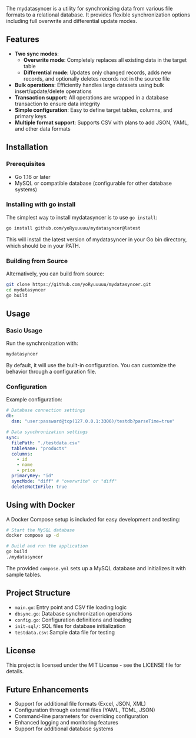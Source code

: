 The mydatasyncer is a utility for synchronizing data from various file formats to a relational database. It provides flexible synchronization options including full overwrite and differential update modes.

## Features

- **Two sync modes**:
  - **Overwrite mode**: Completely replaces all existing data in the target table
  - **Differential mode**: Updates only changed records, adds new records, and optionally deletes records not in the source file
- **Bulk operations**: Efficiently handles large datasets using bulk insert/update/delete operations
- **Transaction support**: All operations are wrapped in a database transaction to ensure data integrity
- **Simple configuration**: Easy to define target tables, columns, and primary keys
- **Multiple format support**: Supports CSV with plans to add JSON, YAML, and other data formats

## Installation

### Prerequisites

- Go 1.16 or later
- MySQL or compatible database (configurable for other database systems)

### Installing with go install

The simplest way to install mydatasyncer is to use `go install`:

```bash
go install github.com/yoRyuuuuu/mydatasyncer@latest
```

This will install the latest version of mydatasyncer in your Go bin directory, which should be in your PATH.

### Building from Source

Alternatively, you can build from source:

```bash
git clone https://github.com/yoRyuuuuu/mydatasyncer.git
cd mydatasyncer
go build
```

## Usage

### Basic Usage

Run the synchronization with:

```bash
mydatasyncer
```

By default, it will use the built-in configuration. You can customize the behavior through a configuration file.

### Configuration

Example configuration:

```yaml
# Database connection settings
db:
  dsn: "user:password@tcp(127.0.0.1:3306)/testdb?parseTime=true"

# Data synchronization settings
sync:
  filePath: "./testdata.csv"
  tableName: "products"
  columns:
    - id
    - name
    - price
  primaryKey: "id"
  syncMode: "diff" # "overwrite" or "diff"
  deleteNotInFile: true
```

## Using with Docker

A Docker Compose setup is included for easy development and testing:

```bash
# Start the MySQL database
docker compose up -d

# Build and run the application
go build
./mydatasyncer
```

The provided `compose.yml` sets up a MySQL database and initializes it with sample tables.

## Project Structure

- `main.go`: Entry point and CSV file loading logic
- `dbsync.go`: Database synchronization operations
- `config.go`: Configuration definitions and loading
- `init-sql/`: SQL files for database initialization
- `testdata.csv`: Sample data file for testing

## License

This project is licensed under the MIT License - see the LICENSE file for details.

## Future Enhancements

- Support for additional file formats (Excel, JSON, XML)
- Configuration through external files (YAML, TOML, JSON)
- Command-line parameters for overriding configuration
- Enhanced logging and monitoring features
- Support for additional database systems
